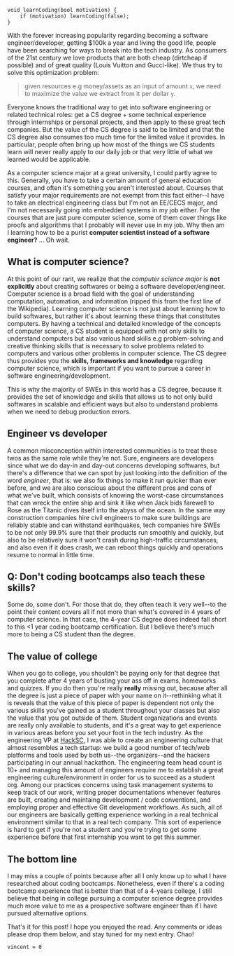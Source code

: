 <!-- ---
title: '"The worst thing I have ever paid for is a CS degree"'
date: 2021-10-27t09:29:21-07:00
draft: false
author: "Vincent Vu"
--- -->

```
void learnCoding(bool motivation) {
    if (motivation) learnCoding(false);
}
```

With the forever increasing popularity regarding becoming a software engineer/developer, getting $100k a year and living the good life, people have been searching for ways to break into the tech industry. As consumers of the 21st century we love products that are both cheap (dirtcheap if possible) and of great quality (Louis Vuitton and Gucci-like). We thus try to solve this optimization problem:

> given resources e.g money/assets as an input of amount `x`, we need to maximize the value we extract from it per dollar `y`.

Everyone knows the traditional way to get into software engineering or related technical roles: get a CS degree + some technical experience through internships or personal projects, and then apply to these great tech companies. But the value of the CS degree is said to be limited and that the CS degree also consumes too much time for the limited value it provides. In particular, people often bring up how most of the things we CS students learn will never really apply to our daily job or that very little of what we learned would be applicable.

As a computer science major at a great university, I could partly agree to this. Generally, you have to take a certain amount of general education courses, and often it's something you aren't interested about. Courses that satisfy your major requirements are not exempt from this fact either--I have to take an electrical engineering class but I'm not an EE/CECS major, and I'm not necessarily going into embedded systems in my job either. For the courses that are just pure computer science, some of them cover things like proofs and algorithms that I probably will never use in my job. Why then am I learning how to be a purist **computer scientist instead of a software engineer?** ... Oh wait.

## What is computer science?

At this point of our rant, we realize that the _computer science major_ is **not explicitly** about creating softwares or being a software developer/engineer. Computer science is a broad field with the goal of understanding computation, automation, and information (ripped this from the first line of the Wikipedia). Learning computer science is not just about learning how to build softwares, but rather it's about learning these things that constitutes computers. By having a technical and detailed knowledge of the concepts of computer science, a CS student is equipped with not only skills to understand computers but also various hard skills e.g problem-solving and creative thinking skills that is necessary to solve problems related to computers and various other problems in computer science. The CS degree thus provides you the **skills, frameworks and knowledge** regarding computer science, which is important if you want to pursue a career in software engineering/development.

This is why the majority of SWEs in this world has a CS degree, because it provides the set of knowledge and skills that allows us to not only build softwares in scalable and efficient ways but also to understand problems when we need to debug production errors.

## Engineer vs developer

A common misconception within interested communities is to treat these twos as the same role while they're not. Sure, engineers are developers since what we do day-in and day-out concerns developing softwares, but there's a difference that we can spot by just looking into the definition of the word _engineer_, that is: we also fix things to make it run quicker than ever before, and we are also conscious about the different pros and cons of what we've built, which consists of knowing the worst-case circumstances that can wreck the entire ship and sink it like when Jack bids farewell to Rose as the Titanic dives itself into the abyss of the ocean. In the same way construction companies hire civil engineers to make sure buildings are reliably stable and can withstand earthquakes, tech companies hire SWEs to be not only 99.9% sure that their products run smoothly and quickly, but also to be relatively sure it won't crash during high-traffic circumstances, and also even if it does crash, we can reboot things quickly and operations resume to normal in little time.

## Q: Don't coding bootcamps also teach these skills?

Some do, some don't. For those that do, they often teach it very well--to the point their content covers all if not more than what's covered in 4 years of computer science. In that case, the 4-year CS degree does indeed fall short to this <1 year coding bootcamp certification. But I believe there's much more to being a CS student than the degree.

## The value of college

When you go to college, you shouldn't be paying only for that degree that you complete after 4 years of busting your ass off in exams, homeworks and quizzes. If you do then you're really **really** missing out, because after all the degree is just a piece of paper with your name on it--rethinking what it is reveals that the value of this piece of paper is dependent not only the various skills you've gained as a student throughout your classes but also the value that you got outside of them. Student organizations and events are really only available to students, and it's a great way to get experience in various areas before you set your foot in the tech industry. As the engineering VP at [HackSC](https://hacksc.com), I was able to create an engineering culture that almost resembles a tech startup: we build a good number of tech/web platforms and tools used by both us--the organizers--and the hackers participating in our annual hackathon. The engineering team head count is 10+ and managing this amount of engineers require me to establish a great engineering culture/environment in order for us to succeed as a student org. Among our practices concerns using task management systems to keep track of our work, writing proper documentations whenever features are built, creating and maintaing development / code conventions, and employing proper and effective Git development workflows. As such, all of our engineers are basically getting experience working in a real technical environment similar to that in a real tech company. This sort of experience is hard to get if you're not a student and you're trying to get some experience before that first internship you want to get this summer.

## The bottom line

I may miss a couple of points because after all I only know up to what I have researched about coding bootcamps. Nonetheless, even if there's a coding bootcamp experience that is better than that of a 4-years college, I still believe that being in college pursuing a computer science degree provides much more value to me as a prospective software engineer than if I have pursued alternative options.

That's it for this post! I hope you enjoyed the read. Any comments or ideas please drop them below, and stay tuned for my next entry. Chao!

`vincent = 0`
